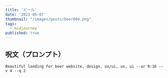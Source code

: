 ```yaml
---
title: 'ビール'
date: '2023-05-07'
thumbnail: "/images/posts/beer004.png"
tags:
  - midjourney
published: true
---
```


## 呪文（プロンプト）
```
Beautiful landing for beer website, design, ux/ui, ux, ui --ar 9:16 --v 4 --q 2
```